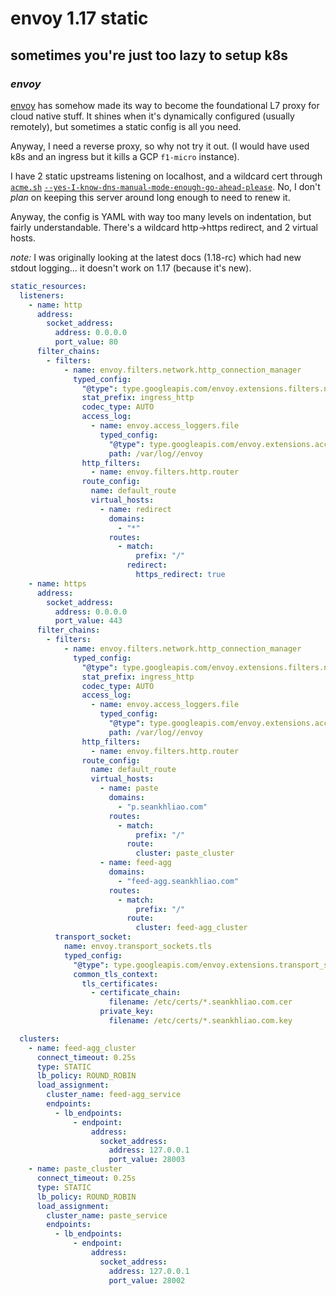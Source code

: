 # envoy 1.17 static

## sometimes you're just too lazy to setup k8s


### _envoy_

[envoy](https://www.envoyproxy.io/) has somehow made its way to become
the foundational L7 proxy for cloud native stuff.
It shines when it's dynamically configured (usually remotely),
but sometimes a static config is all you need.

Anyway, I need a reverse proxy, so why not try it out.
(I would have used k8s and an ingress but it kills a GCP `f1-micro` instance).

I have 2 static upstreams listening on localhost,
and a wildcard cert through [`acme.sh`](https://github.com/acmesh-official/acme.sh)
[`--yes-I-know-dns-manual-mode-enough-go-ahead-please`](https://github.com/acmesh-official/acme.sh/wiki/DNS-manual-mode).
No, I don't _plan_ on keeping this server around long enough to need to renew it.

Anyway, the config is YAML with way too many levels on indentation, but fairly understandable.
There's a wildcard http->https redirect, and 2 virtual hosts.

_note:_ I was originally looking at the latest docs (1.18-rc) which had new stdout logging... it doesn't work on 1.17 (because it's new).

```yaml
static_resources:
  listeners:
    - name: http
      address:
        socket_address:
          address: 0.0.0.0
          port_value: 80
      filter_chains:
        - filters:
            - name: envoy.filters.network.http_connection_manager
              typed_config:
                "@type": type.googleapis.com/envoy.extensions.filters.network.http_connection_manager.v3.HttpConnectionManager
                stat_prefix: ingress_http
                codec_type: AUTO
                access_log:
                  - name: envoy.access_loggers.file
                    typed_config:
                      "@type": type.googleapis.com/envoy.extensions.access_loggers.file.v3.FileAccessLog
                      path: /var/log//envoy
                http_filters:
                  - name: envoy.filters.http.router
                route_config:
                  name: default_route
                  virtual_hosts:
                    - name: redirect
                      domains:
                        - "*"
                      routes:
                        - match:
                            prefix: "/"
                          redirect:
                            https_redirect: true
    - name: https
      address:
        socket_address:
          address: 0.0.0.0
          port_value: 443
      filter_chains:
        - filters:
            - name: envoy.filters.network.http_connection_manager
              typed_config:
                "@type": type.googleapis.com/envoy.extensions.filters.network.http_connection_manager.v3.HttpConnectionManager
                stat_prefix: ingress_http
                codec_type: AUTO
                access_log:
                  - name: envoy.access_loggers.file
                    typed_config:
                      "@type": type.googleapis.com/envoy.extensions.access_loggers.file.v3.FileAccessLog
                      path: /var/log//envoy
                http_filters:
                  - name: envoy.filters.http.router
                route_config:
                  name: default_route
                  virtual_hosts:
                    - name: paste
                      domains:
                        - "p.seankhliao.com"
                      routes:
                        - match:
                            prefix: "/"
                          route:
                            cluster: paste_cluster
                    - name: feed-agg
                      domains:
                        - "feed-agg.seankhliao.com"
                      routes:
                        - match:
                            prefix: "/"
                          route:
                            cluster: feed-agg_cluster
          transport_socket:
            name: envoy.transport_sockets.tls
            typed_config:
              "@type": type.googleapis.com/envoy.extensions.transport_sockets.tls.v3.DownstreamTlsContext
              common_tls_context:
                tls_certificates:
                  - certificate_chain:
                      filename: /etc/certs/*.seankhliao.com.cer
                    private_key:
                      filename: /etc/certs/*.seankhliao.com.key

  clusters:
    - name: feed-agg_cluster
      connect_timeout: 0.25s
      type: STATIC
      lb_policy: ROUND_ROBIN
      load_assignment:
        cluster_name: feed-agg_service
        endpoints:
          - lb_endpoints:
              - endpoint:
                  address:
                    socket_address:
                      address: 127.0.0.1
                      port_value: 28003
    - name: paste_cluster
      connect_timeout: 0.25s
      type: STATIC
      lb_policy: ROUND_ROBIN
      load_assignment:
        cluster_name: paste_service
        endpoints:
          - lb_endpoints:
              - endpoint:
                  address:
                    socket_address:
                      address: 127.0.0.1
                      port_value: 28002
```
